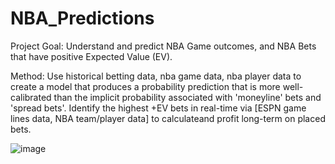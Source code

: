 # NBA_Predictions

Project Goal: Understand and predict NBA Game outcomes, and NBA Bets that have positive Expected Value (EV).

Method: Use historical betting data, nba game data, nba player data to create a model that produces a probability prediction that is more well-calibrated than the implicit
  probability associated with 'moneyline' bets and 'spread bets'. Identify the highest +EV bets in real-time via [ESPN game lines data, NBA team/player data] to calculateand profit long-term on placed bets.


![image](https://user-images.githubusercontent.com/11952492/160922640-1c59569e-f2c5-4da0-9d8b-f48bc80343e9.png)
